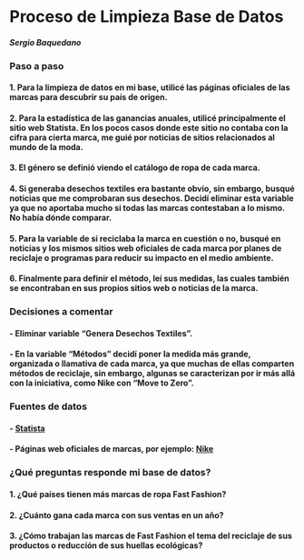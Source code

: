 # Proceso de Limpieza Base de Datos 
#### _Sergio Baquedano_

### **Paso a paso**
#### 1. Para la limpieza de datos en mi base, utilicé las páginas oficiales de las marcas para descubrir su país de origen.
#### 2. Para la estadística de las ganancias anuales, utilicé principalmente el sitio web Statista. En los pocos casos donde este sitio no contaba con la cifra para cierta marca, me guié por noticias de sitios relacionados al mundo de la moda.
#### 3. El género se definió viendo el catálogo de ropa de cada marca.
#### 4. Si generaba desechos textiles era bastante obvio, sin embargo, busqué noticias que me comprobaran sus desechos. Decidí eliminar esta variable ya que no aportaba mucho si todas las marcas contestaban a lo mismo. No había dónde comparar.
#### 5. Para la variable de si reciclaba la marca en cuestión o no, busqué en noticias y los mismos sitios web oficiales de cada marca por planes de reciclaje o programas para reducir su impacto en el medio ambiente.
#### 6. Finalmente para definir el método, leí sus medidas, las cuales también se encontraban en sus propios sitios web o noticias de la marca.


### **Decisiones a comentar**
#### - Eliminar variable “Genera Desechos Textiles”. 
#### - En la variable “Métodos” decidí poner la medida más grande, organizada o llamativa de cada marca, ya que muchas de ellas comparten métodos de reciclaje, sin embargo, algunas se caracterizan por ir más allá con la iniciativa, como Nike con “Move to Zero”.


### **Fuentes de datos**
#### - [Statista](https://www.statista.com/)
#### - Páginas web oficiales de marcas, por ejemplo: [Nike](https://www.nike.com/es/sostenibilidad)

### **¿Qué preguntas responde mi base de datos?**

#### 1. ¿Qué países tienen más marcas de ropa Fast Fashion?
#### 2. ¿Cuánto gana cada marca con sus ventas en un año?
#### 3. ¿Cómo trabajan las marcas de Fast Fashion el tema del reciclaje de sus productos o reducción de sus huellas ecológicas?
